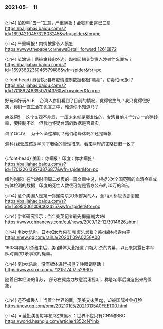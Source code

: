 ### 2021-05-　11
```note
```

{:.h4}
怕影响“五一”生意，严重瞒报！金钱豹出逃已三周
<br>[
https://baijiahao.baidu.com/s?id=1699421045732803245&wfr=spider&for=pc
](
https://baijiahao.baidu.com/s?id=1699421045732803245&wfr=spider&for=pc
)

{:.h4}
严重瞒报！内情披露令人愤怒
<br>[
https://www.thepaper.cn/newsDetail_forward_12616872
](
https://www.thepaper.cn/newsDetail_forward_12616872
)

{:.h4}
法治课｜瞒报金钱豹外逃，动物园相关负责人涉嫌什么罪名？
<br>[
https://baijiahao.baidu.com/s?id=1699363236046579886&wfr=spider&for=pc
](
https://baijiahao.baidu.com/s?id=1699363236046579886&wfr=spider&for=pc
)

{:.font-head}
绿营执z县市疫情控制数据都很“漂亮”，病毒怕m进d？
<br>[
https://baijiahao.baidu.com/s?id=1701862463950704376&wfr=spider&for=pc
](
https://baijiahao.baidu.com/s?id=1701862463950704376&wfr=spider&for=pc
)

好玩吗好玩ALE　
台湾人你们看到了目前的情况，觉得很生气？我只觉得很好笑，你们一直生活在谎言之中，难道你不知道吗？

庾翠荷5　
这个东西不能压，一压未来就是爆发性的，台湾目前才千分之一的确诊率，要控制不难，但我也怀疑台湾的数据是否真实，

海子QCJV　
为什么会这样呢？他们绝缘体吗？还是瞒报

源科j
绿营应该是学习了我兔的管理措施，看来两岸的策略日趋一致了
```tip
```

{:.font-head}
美国：你瞒报！印度：你才瞒报！
<br>[
https://baijiahao.baidu.com/s?id=1701226139573876877&wfr=spider&for=pc
](
https://baijiahao.baidu.com/s?id=1701226139573876877&wfr=spider&for=pc
)

纽约时报》在当地时间周二发表的一篇文章中说，根据3次全国范围的血清检查或抗体检测的数据，印度的死亡人数很可能是官方公布的30万的3倍。

{:.h4}
这个美国人是第一揭露南京大t杀惨案的人，全zg人都应该感谢他
<br>[
https://baijiahao.baidu.com/s?id=1599500610094624257&wfr=spider&for=pc
](
https://baijiahao.baidu.com/s?id=1599500610094624257&wfr=spider&for=pc
)

{:.h4}
学者研究显示：当年美英记者最先揭露南j大t杀
<br>[
https://www.chinanews.com/cul/news/2009/12-12/2014626.shtml
](
https://www.chinanews.com/cul/news/2009/12-12/2014626.shtml
)

{:.h4}
南j大t杀时，日本妇女为何在南j街头发糖？美g媒体揭露内幕
<br>[
https://new.qq.com/rain/a/20201109A025GA00
](
https://new.qq.com/rain/a/20201109A025GA00
)

1938年南j大t杀结束后，美g媒体大量报道了南j大t杀的内幕，以此来揭露日本军队对南j大t杀事实的掩盖。

{:.h4}
南j大t杀后，没有媒体进行报道？睁眼说瞎话！
<br>[
https://www.sohu.com/a/121517407_528605
](
https://www.sohu.com/a/121517407_528605
)

随着日本经济的复苏，
部分右翼势力故意混淆视听，称是zg事后编造出来的假象，

```note
```

{:.h4}
还不嫌丢人！当着全世界的面，英美又抹黑zg，却被国际社会打脸
<br>[
https://new.qq.com/omn/20210105/20210105A0FEET00.html
](
https://new.qq.com/omn/20210105/20210105A0FEET00.html
)

{:.h4}
hc莹批美国每年花3亿抹黑zg：世界不应只有CNN和BBC
<br>[
https://world.huanqiu.com/article/4352cNYinlx
](
https://world.huanqiu.com/article/4352cNYinlx
)
